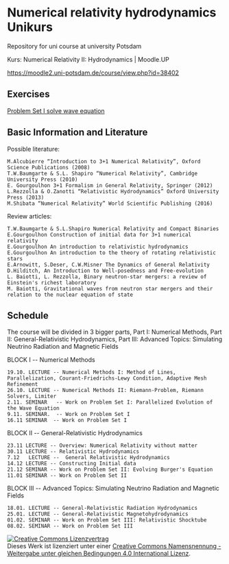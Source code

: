 # Numerical relativity hydrodynamics Unikurs
Repository for uni course at university Potsdam

Kurs: Numerical Relativity II: Hydrodynamics | Moodle.UP

https://moodle2.uni-potsdam.de/course/view.php?id=38402

## Exercises

[Problem Set I solve wave equation](Problem_Set_I_solve_wave_equation_tex_programming/Problem_Set_I_solve_wave_equation.md)

## Basic Information and Literature

Possible literature: 

	M.Alcubierre “Introduction to 3+1 Numerical Relativity”, Oxford Science Publications (2008)
	T.W.Baumgarte & S.L. Shapiro “Numerical Relativity”, Cambridge University Press (2010)
	E. Gourgoulhon 3+1 Formalism in General Relativity, Springer (2012)
	L.Rezzolla & O.Zanotti “Relativistic Hydrodynamics” Oxford University Press (2013)
	M.Shibata “Numerical Relativity” World Scientific Publishing (2016)


Review articles:

	T.W.Baumgarte & S.L.Shapiro Numerical Relativity and Compact Binaries 
	E.Gourgoulhon Construction of initial data for 3+1 numerical relativity 
	E.Gourgoulhon An introduction to relativistic hydrodynamics
	E.Gourgoulhon An introduction to the theory of rotating relativistic stars
	E.Arnowitt, S.Deser, C.W.Misner The Dynamics of General Relativity
	D.Hilditch, An Introduction to Well-posedness and Free-evolution
	L. Baiotti, L. Rezzolla, Binary neutron-star mergers: a review of Einstein's richest laboratory
	M. Baiotti, Gravitational waves from neutron star mergers and their relation to the nuclear equation of state



## Schedule
The course will be divided in 3 bigger parts, Part I: Numerical Methods, Part II: General-Relativistic Hydrodynamics, Part III: Advanced Topics: Simulating Neutrino Radiation and Magnetic Fields


BLOCK I -- Numerical Methods

	19.10. LECTURE -- Numerical Methods I: Method of Lines, Parallelization, Courant-Friedrichs-Lewy Condition, Adaptive Mesh Refinement
	26.10. LECTURE -- Numerical Methods II: Riemann-Problem, Riemann Solvers, Limiter
	2.11. SEMINAR   -- Work on Problem Set I: Parallelized Evolution of the Wave Equation
	9.11. SEMINAR.  -- Work on Problem Set I
	16.11 SEMINAR  -- Work on Problem Set I

BLOCK II  -- General-Relativistic Hydrodynamics

    23.11 LECTURE -- Overview: Numerical Relativity without matter
    30.11 LECTURE -- Relativistic Hydrodynamics
    7.12   LECTURE --  General Relativistic Hydrodynamics
    14.12 LECTURE -- Constructing Initial data
    21.12 SEMINAR -- Work on Problem Set II: Evolving Burger's Equation
    11.01 SEMINAR -- Work on Problem Set II

BLOCK III  -- Advanced Topics: Simulating Neutrino Radiation and Magnetic Fields

    18.01. LECTURE -- General-Relativistic Radiation Hydrodynamics
    25.01. LECTURE -- General-Relativistic Magnetohydrodynamics
    01.02. SEMINAR -- Work on Problem Set III: Relativistic Shocktube
    08.02. SEMINAR -- Work on Problem Set III


<a rel="license" href="http://creativecommons.org/licenses/by-sa/4.0/"><img alt="Creative Commons Lizenzvertrag" style="border-width:0" src="https://i.creativecommons.org/l/by-sa/4.0/88x31.png" /></a><br />Dieses Werk ist lizenziert unter einer <a rel="license" href="http://creativecommons.org/licenses/by-sa/4.0/">Creative Commons Namensnennung - Weitergabe unter gleichen Bedingungen 4.0 International Lizenz</a>.
